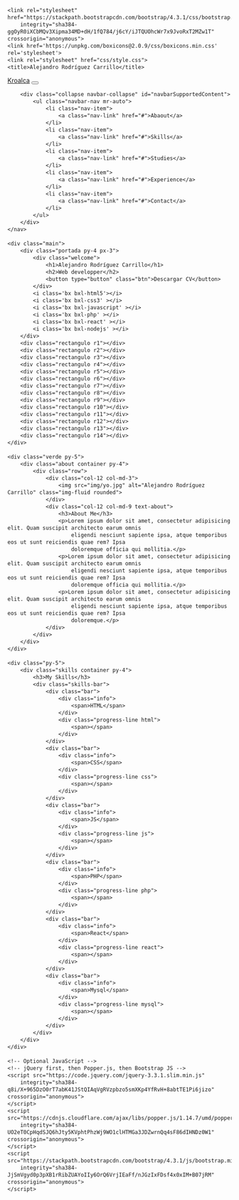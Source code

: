 <!doctype html>
<html lang="es">

<head>
    <meta charset="utf-8">
    <meta name="viewport" content="width=device-width, initial-scale=1, shrink-to-fit=no">

    <link rel="stylesheet" href="https://stackpath.bootstrapcdn.com/bootstrap/4.3.1/css/bootstrap.min.css"
        integrity="sha384-ggOyR0iXCbMQv3Xipma34MD+dH/1fQ784/j6cY/iJTQUOhcWr7x9JvoRxT2MZw1T" crossorigin="anonymous">
    <link href='https://unpkg.com/boxicons@2.0.9/css/boxicons.min.css' rel='stylesheet'>
    <link rel="stylesheet" href="css/style.css">
    <title>Alejandro Rodríguez Carrillo</title>
</head>

<body>
    <nav class="navbar navbar-expand-lg fixed-top">
        <a class="navbar-brand" href="#">Kroalca</a>
        <button class="navbar-toggler" type="button" data-toggle="collapse" data-target="#navbarSupportedContent"
            aria-controls="navbarSupportedContent" aria-expanded="false" aria-label="Toggle navigation">
            <i class='bx bx-menu'></i>
        </button>

        <div class="collapse navbar-collapse" id="navbarSupportedContent">
            <ul class="navbar-nav mr-auto">
                <li class="nav-item">
                    <a class="nav-link" href="#">Abaout</a>
                </li>
                <li class="nav-item">
                    <a class="nav-link" href="#">Skills</a>
                </li>
                <li class="nav-item">
                    <a class="nav-link" href="#">Studies</a>
                </li>
                <li class="nav-item">
                    <a class="nav-link" href="#">Experience</a>
                </li>
                <li class="nav-item">
                    <a class="nav-link" href="#">Contact</a>
                </li>
            </ul>
        </div>
    </nav>

    <div class="main">
        <div class="portada py-4 px-3">
            <div class="welcome">
                <h1>Alejandro Rodríguez Carrillo</h1>
                <h2>Web developper</h2>
                <button type="button" class="btn">Descargar CV</button>
            </div>
            <i class='bx bxl-html5'></i>
            <i class='bx bxl-css3' ></i>
            <i class='bx bxl-javascript' ></i>
            <i class='bx bxl-php' ></i>
            <i class='bx bxl-react' ></i>
            <i class='bx bxl-nodejs' ></i>
        </div>
        <div class="rectangulo r1"></div>
        <div class="rectangulo r2"></div>
        <div class="rectangulo r3"></div>
        <div class="rectangulo r4"></div>
        <div class="rectangulo r5"></div>
        <div class="rectangulo r6"></div>
        <div class="rectangulo r7"></div>
        <div class="rectangulo r8"></div>
        <div class="rectangulo r9"></div>
        <div class="rectangulo r10"></div>
        <div class="rectangulo r11"></div>
        <div class="rectangulo r12"></div>
        <div class="rectangulo r13"></div>
        <div class="rectangulo r14"></div>
    </div>

    <div class="verde py-5">
        <div class="about container py-4">
            <div class="row">
                <div class="col-12 col-md-3">
                    <img src="img/yo.jpg" alt="Alejandro Rodríguez Carrillo" class="img-fluid rounded">
                </div>
                <div class="col-12 col-md-9 text-about">
                    <h3>About Me</h3>
                    <p>Lorem ipsum dolor sit amet, consectetur adipisicing elit. Quam suscipit architecto earum omnis
                        eligendi nesciunt sapiente ipsa, atque temporibus eos ut sunt reiciendis quae rem? Ipsa
                        doloremque officia qui mollitia.</p>
                    <p>Lorem ipsum dolor sit amet, consectetur adipisicing elit. Quam suscipit architecto earum omnis
                        eligendi nesciunt sapiente ipsa, atque temporibus eos ut sunt reiciendis quae rem? Ipsa
                        doloremque officia qui mollitia.</p>
                    <p>Lorem ipsum dolor sit amet, consectetur adipisicing elit. Quam suscipit architecto earum omnis
                        eligendi nesciunt sapiente ipsa, atque temporibus eos ut sunt reiciendis quae rem? Ipsa
                        doloremque.</p>
                </div>
            </div>
        </div>
    </div>

    <div class="py-5">
        <div class="skills container py-4">
            <h3>My Skills</h3>
            <div class="skills-bar">
                <div class="bar">
                    <div class="info">
                        <span>HTML</span>
                    </div>
                    <div class="progress-line html">
                        <span></span>
                    </div>
                </div>
                <div class="bar">
                    <div class="info">
                        <span>CSS</span>
                    </div>
                    <div class="progress-line css">
                        <span></span>
                    </div>
                </div>
                <div class="bar">
                    <div class="info">
                        <span>JS</span>
                    </div>
                    <div class="progress-line js">
                        <span></span>
                    </div>
                </div>
                <div class="bar">
                    <div class="info">
                        <span>PHP</span>
                    </div>
                    <div class="progress-line php">
                        <span></span>
                    </div>
                </div>
                <div class="bar">
                    <div class="info">
                        <span>React</span>
                    </div>
                    <div class="progress-line react">
                        <span></span>
                    </div>
                </div>
                <div class="bar">
                    <div class="info">
                        <span>Mysql</span>
                    </div>
                    <div class="progress-line mysql">
                        <span></span>
                    </div>
                </div>
            </div>
        </div>
    </div>

    <!-- Optional JavaScript -->
    <!-- jQuery first, then Popper.js, then Bootstrap JS -->
    <script src="https://code.jquery.com/jquery-3.3.1.slim.min.js"
        integrity="sha384-q8i/X+965DzO0rT7abK41JStQIAqVgRVzpbzo5smXKp4YfRvH+8abtTE1Pi6jizo" crossorigin="anonymous">
    </script>
    <script src="https://cdnjs.cloudflare.com/ajax/libs/popper.js/1.14.7/umd/popper.min.js"
        integrity="sha384-UO2eT0CpHqdSJQ6hJty5KVphtPhzWj9WO1clHTMGa3JDZwrnQq4sF86dIHNDz0W1" crossorigin="anonymous">
    </script>
    <script src="https://stackpath.bootstrapcdn.com/bootstrap/4.3.1/js/bootstrap.min.js"
        integrity="sha384-JjSmVgyd0p3pXB1rRibZUAYoIIy6OrQ6VrjIEaFf/nJGzIxFDsf4x0xIM+B07jRM" crossorigin="anonymous">
    </script>
</body>

</html>
